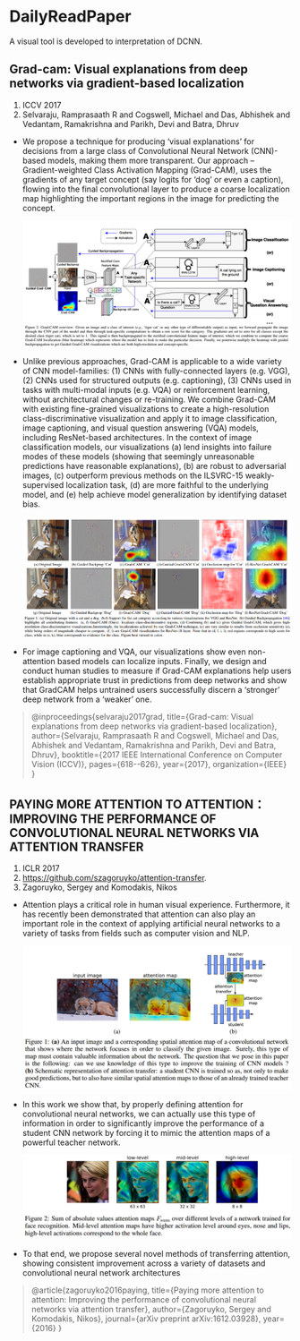 # DailyReadPaper
A visual tool is developed to interpretation of DCNN.
## Grad-cam: Visual explanations from deep networks via gradient-based localization
1. ICCV 2017
2. Selvaraju, Ramprasaath R and Cogswell, Michael and Das, Abhishek and Vedantam, Ramakrishna and Parikh, Devi and Batra, Dhruv
- We propose a technique for producing ‘visual explanations’ for decisions from a large class of Convolutional Neural Network (CNN)-based models, making them more transparent. Our approach – Gradient-weighted Class Activation
Mapping (Grad-CAM), uses the gradients of any target concept (say logits for ‘dog’ or even a caption), flowing into the
final convolutional layer to produce a coarse localization
map highlighting the important regions in the image for predicting the concept. 

    ![Arxiv](Pictures/1.png)

- Unlike previous approaches, Grad-CAM
is applicable to a wide variety of CNN model-families: (1)
CNNs with fully-connected layers (e.g. VGG), (2) CNNs used
for structured outputs (e.g. captioning), (3) CNNs used in
tasks with multi-modal inputs (e.g. VQA) or reinforcement
learning, without architectural changes or re-training. We
combine Grad-CAM with existing fine-grained visualizations
to create a high-resolution class-discriminative visualization and apply it to image classification, image captioning,
and visual question answering (VQA) models, including
ResNet-based architectures. In the context of image classification models, our visualizations (a) lend insights into
failure modes of these models (showing that seemingly unreasonable predictions have reasonable explanations), (b)
are robust to adversarial images, (c) outperform previous
methods on the ILSVRC-15 weakly-supervised localization
task, (d) are more faithful to the underlying model, and (e)
help achieve model generalization by identifying dataset
bias. 

    ![Arxiv](Pictures/2.png)

- For image captioning and VQA, our visualizations
show even non-attention based models can localize inputs.
Finally, we design and conduct human studies to measure
if Grad-CAM explanations help users establish appropriate
trust in predictions from deep networks and show that GradCAM helps untrained users successfully discern a ‘stronger’
deep network from a ‘weaker’ one. 

>@inproceedings{selvaraju2017grad,
  title={Grad-cam: Visual explanations from deep networks via gradient-based localization},
  author={Selvaraju, Ramprasaath R and Cogswell, Michael and Das, Abhishek and Vedantam, Ramakrishna and Parikh, Devi and Batra, Dhruv},
  booktitle={2017 IEEE International Conference on Computer Vision (ICCV)},
  pages={618--626},
  year={2017},
  organization={IEEE}
}

## PAYING MORE ATTENTION TO ATTENTION： IMPROVING THE PERFORMANCE OF CONVOLUTIONAL NEURAL NETWORKS VIA ATTENTION TRANSFER
1. ICLR 2017
2. https://github.com/szagoruyko/attention-transfer.
3. Zagoruyko, Sergey and Komodakis, Nikos

- Attention plays a critical role in human visual experience. Furthermore, it has
recently been demonstrated that attention can also play an important role in the
context of applying artificial neural networks to a variety of tasks from fields such
as computer vision and NLP. 

    ![Arxiv](Pictures/3.png)

- In this work we show that, by properly defining
attention for convolutional neural networks, we can actually use this type of information in order to significantly improve the performance of a student CNN
network by forcing it to mimic the attention maps of a powerful teacher network.

    ![Arxiv](Pictures/4.png)

- To that end, we propose several novel methods of transferring attention, showing consistent improvement across a variety of datasets and convolutional neural network architectures


>@article{zagoruyko2016paying,
  title={Paying more attention to attention: Improving the performance of convolutional neural networks via attention transfer},
  author={Zagoruyko, Sergey and Komodakis, Nikos},
  journal={arXiv preprint arXiv:1612.03928},
  year={2016}
}